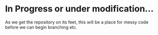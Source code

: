 # In Progress or under modification...
As we get the repository on its feet, this will be a place for messy code before we can begin branching etc. 
